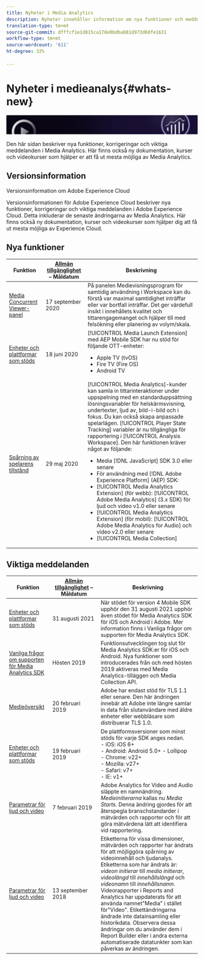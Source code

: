 ```yaml
---
title: Nyheter i Media Analytics
description: Nyheter innehåller information om nya funktioner och meddelanden.
translation-type: tm+mt
source-git-commit: dfffcf1e1d815ca178e0bdba881d973d60fe1631
workflow-type: tm+mt
source-wordcount: '611'
ht-degree: 32%

---
```



# Nyheter i medieanalys{#whats-new}

![Banderoll](assets/media_analytics_banner.png)


Den här sidan beskriver nya funktioner, korrigeringar och viktiga meddelanden i Media Analytics. Här finns också ny dokumentation, kurser och videokurser som hjälper er att få ut mesta möjliga av Media Analytics.


## Versionsinformation

Versionsinformation om Adobe Experience Cloud

Versionsinformationen för Adobe Experience Cloud beskriver nya funktioner, korrigeringar och viktiga meddelanden i Adobe Experience Cloud. Detta inkluderar de senaste ändringarna av Media Analytics. Här finns också ny dokumentation, kurser och videokurser som hjälper dig att få ut mesta möjliga av Experience Cloud.

## Nya funktioner

| Funktion | [Allmän tillgänglighet](https://docs.adobe.com/content/help/sv-SE/analytics/landing/an-releases.html) – Måldatum | Beskrivning |
| ----------- | ---------- | ---------- |
| [Media Concurrent Viewer-panel](media-reports/media-workspace-panels/media-concurrent-viewers.md) | 17 september 2020 | På panelen Medievisningsprogram för samtidig användning i Workspace kan du förstå var maximal samtidighet inträffar eller var bortfall inträffar. Det ger värdefull insikt i innehållets kvalitet och tittarengagemanget och hjälper till med felsökning eller planering av volym/skala. |
| [Enheter och plattformar som stöds](https://docs.adobe.com/content/help/sv-SE/media-analytics/using/supported-devices.html) | 18 juni 2020 | [!UICONTROL Media Launch Extension] med AEP Mobile SDK har nu stöd för följande OTT-enheter:<ul><li>Apple TV (tvOS)</li><li>Fire TV (Fire OS)</li><li>Android TV</li></ul> |
| [Spårning av spelarens tillstånd](https://docs.adobe.com/content/help/sv-SE/media-analytics/using/player-state-tracking/player-state-overview.html) | 29 maj 2020 | [!UICONTROL Media Analytics]-kunder kan samla in tittarinteraktioner under uppspelning med en standarduppsättning lösningsvariabler för helskärmsvisning, undertexter, ljud av, bild-i-bild och i fokus. Du kan också skapa anpassade spelarlägen. [!UICONTROL Player State Tracking] variabler är nu tillgängliga för rapportering i [!UICONTROL Analysis Workspace]. Den här funktionen kräver något av följande: <ul><li>Media [!DNL JavaScript] SDK 3.0 eller senare</li><li>För användning med [!DNL Adobe Experience Platform] (AEP) SDK:</li><li>[!UICONTROL Media Analytics Extension] (för webb): [!UICONTROL Adobe Media Analytics] (3.x SDK) för ljud och video v1.0 eller senare</li><li>[!UICONTROL Media Analytics Extension] (för mobil): [!UICONTROL Adobe Media Analytics for Audio] och video v2.0 eller senare</li><li>[!UICONTROL Media Collection]</li></ul> |


## Viktiga meddelanden

| Funktion | [Allmän tillgänglighet](https://docs.adobe.com/content/help/en/analytics/landing/an-releases.html) – Måldatum | Beskrivning |
| ----------- | ---------- | ---------- |
| [Enheter och plattformar som stöds](https://docs.adobe.com/content/help/en/media-analytics/using/supported-devices.html) | 31 augusti 2021 | När stödet för version 4 Mobile SDK upphör den 31 augusti 2021 upphör även stödet för Media Analytics SDK för iOS och Android i Adobe. Mer information finns i Vanliga frågor om supporten för Media Analytics SDK. |
| [Vanliga frågor om supporten för Media Analytics SDK](sdk-implement/end-of-support-faqs.md) | Hösten 2019 | Funktionsutvecklingen tog slut för Media Analytics SDK:er för iOS och Android.  Nya funktioner som introducerades från och med hösten 2019 aktiveras med Media Analytics-tilläggen och Media Collection API. |
| [Medieöversikt](media-overview.md) | 20 februari 2019 | Adobe har endast stöd för TLS 1.1 eller senare. Den här ändringen innebär att Adobe inte längre samlar in data från slutanvändare med äldre enheter eller webbläsare som distribuerar TLS 1.0. |
| [Enheter och plattformar som stöds](https://docs.adobe.com/content/help/en/media-analytics/using/supported-devices.html) | 19 februari 2019 | De plattformsversioner som minst stöds för varje SDK anges nedan. <br>- iOS: iOS 6+  <br>- Android: Android 5.0+ - Lollipop  <br>- Chrome: v22+<br>- Mozilla: v27+<br>- Safari: v7+<br>- IE: v1+ |
| [Parametrar för ljud och video](metrics-and-metadata/audio-video-parameters.md) | 7 februari 2019 | Adobe Analytics for Video and Audio släppte en namnändring. <i>Medieinitierarna </i> kallas nu  <i>Media Starts</i>. Denna ändring gjordes för att återspegla branschstandarder i mätvärden och rapporter och för att göra mätvärdena lätt att identifiera vid rapportering. |
| [Parametrar för ljud och video](metrics-and-metadata/audio-video-parameters.md) | 13 september 2018 | Etiketterna för vissa dimensioner, mätvärden och rapporter har ändrats för att möjliggöra spårning av videoinnehåll och ljudanalys. Etiketterna som har ändrats är: *videon initierar* till *media initierar*, *videolängd* till *innehållslängd* och *videonamn* till *innehållsnamn*. Videorapporter i Reports and Analytics har uppdaterats för att använda namnet&quot;Media&quot; i stället för&quot;Video&quot;. Etikettändringarna ändrade inte datainsamling eller historikdata. Observera dessa ändringar om du använder dem i Report Builder eller i andra externa automatiserade datatunkter som kan påverkas av ändringen. |




<!-- | title | date | description | -->
